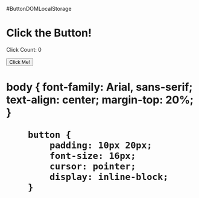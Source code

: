 #ButtonDOMLocalStorage
<h1 id="header">Click the Button!</h1>
    <p>Click Count: <span id="click-count">0</span></p>
<button id="click-button">Click Me!</button><h1>

 body {
            font-family: Arial, sans-serif;
            text-align: center;
            margin-top: 20%;
        }

        button {
            padding: 10px 20px;
            font-size: 16px;
            cursor: pointer;
            display: inline-block;
        }


       

        
